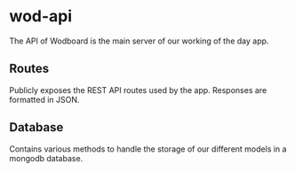 # wod-api
The API of Wodboard is the main server of our working of the day app.

## Routes

Publicly exposes the REST API routes used by the app. Responses are formatted in JSON.

## Database

Contains various methods to handle the storage of our different models in a mongodb database.
